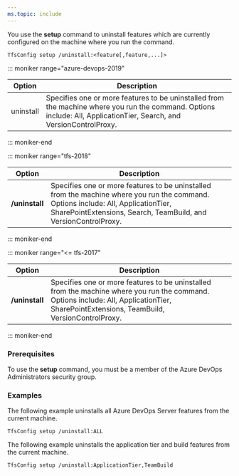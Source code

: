 ```yaml
---
ms.topic: include
---
```


You use the **setup** command to uninstall features which are currently configured on the machine where you run the command.

```
TfsConfig setup /uninstall:<feature[,feature,...]>
```

::: moniker range="azure-devops-2019"

|Option|Description|
|---|---|
|uninstall|Specifies one or more features to be uninstalled from the machine where you run the command. Options include: All, ApplicationTier, Search, and VersionControlProxy.|

::: moniker-end

::: moniker range="tfs-2018"

<table>
	<thead>
		<tr>
			<th>Option</th>
			<th>Description</th>
		</tr>
	</thead>
	<tbody>
		<tr>
			<td><strong>/uninstall</strong></td>
			<td>
				Specifies one or more features to be uninstalled from the machine where you run the command.
				Options include: All, ApplicationTier, SharePointExtensions, Search, TeamBuild, and VersionControlProxy.
			</td>
		</tr>
	</tbody>
</table>

::: moniker-end

::: moniker range="<= tfs-2017"

<table>
	<thead>
		<tr>
			<th>Option</th>
			<th>Description</th>
		</tr>
	</thead>
	<tbody>
		<tr>
			<td><strong>/uninstall</strong></td>
			<td>
				Specifies one or more features to be uninstalled from the machine where you run the command.
				Options include: All, ApplicationTier, SharePointExtensions, TeamBuild, VersionControlProxy.
			</td>
		</tr>
	</tbody>
</table>

::: moniker-end

### Prerequisites

To use the **setup** command, you must be a member of the Azure DevOps Administrators security group.

### Examples

The following example uninstalls all Azure DevOps Server features from the current machine.

```
TfsConfig setup /uninstall:ALL
```

The following example uninstalls the application tier and build features from the current machine.

```
TfsConfig setup /uninstall:ApplicationTier,TeamBuild
```
